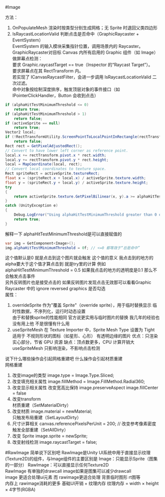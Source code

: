 #Image 

方法： 
1. OnPopulateMesh 渲染时按类型分别生成网格；无 Sprite 时退回父类四边形
2. IsRaycastLocationValid 判断点击是否命中（GraphicRaycaster + EventSystem）<br>
EventSystem 的输入模块采集指针位置，调用场景内的 Raycaster。<br>
GraphicRaycaster对目标 Canvas 内所有启用的 Graphic 组件（如 Image）做屏幕点检测：<br>
要求 Graphic.raycastTarget == true（Inspector 的“Raycast Target”）。<br>
要求屏幕点在其 RectTransform 内。<br>
若实现了 ICanvasRaycastFilter，会进一步调用 IsRaycastLocationValid 二次过滤。<br>
命中对象按绘制深度排序，触发顶层对象的事件接口（如 IPointerClickHandler，Button 会收到点击）<br>
~~~ csharp
if (alphaHitTestMinimumThreshold <= 0)
    return true;
if (alphaHitTestMinimumThreshold > 1)
    return false;
if (activeSprite == null)
    return true;
Vector2 local;
if (!RectTransformUtility.ScreenPointToLocalPointInRectangle(rectTransform, screenPoint, eventCamera, out local))
    return false;
Rect rect = GetPixelAdjustedRect();
// Convert to have lower left corner as reference point.
local.x += rectTransform.pivot.x * rect.width;
local.y += rectTransform.pivot.y * rect.height;
local = MapCoordinate(local, rect);
// Convert local coordinates to texture space.
Rect spriteRect = activeSprite.textureRect;
float x = (spriteRect.x + local.x) / activeSprite.texture.width;
float y = (spriteRect.y + local.y) / activeSprite.texture.height;
try
{
    return activeSprite.texture.GetPixelBilinear(x, y).a >= alphaHitTestMinimumThreshold;
}
catch (UnityException e)
{
    Debug.LogError("Using alphaHitTestMinimumThreshold greater than 0 on Image whose sprite texture cannot be read. " + e.Message + " Also make sure to disable sprite packing for this sprite.", this);
    return true;
}
~~~
解释一下 alphaHitTestMinimumThreshold是可以直接赋值的 
~~~ csharp
var img = GetComponent<Image>();
img.alphaHitTestMinimumThreshold = 0f; // <=0 都等效于“总是命中”
~~~
这个值默认是0 就是点击到这个图片就会触发 这个值的意义 我点击到的地方的alpha要大于这个值才算点击到 就是try里的计算 例如 alphaHitTestMinimumThreshold = 0.5 如果我点击的地方的透明度是0.1 那么不会触发点击事件<br>
另外反转图片也是接受点击的 如果反转图片发现点击无效那可以看看Graphic Raycaster 中的 ignore reversed graphics 是否勾选<br>
属性： 
1. overrideSprite 作为"覆盖 Sprite"（override sprite），用于临时替换显示 临时性数据，不序列化，运行时动态设置<br>
由于和替换sprite的性能相同 官方说更实用与临时图片的替换 我几年的经验也没有用上他 不是很懂有什么用
2. useSpriteMesh 在 Texture Importer 中，Sprite Mesh Type 设置为 Tight 适用于 不规则形状的图标（如星形、心形） 有透明边缘的图片 优点：只渲染实心部分，节省 GPU 资源 缺点：顶点数更多，CPU 计算开销大 useSpriteMesh 只影响渲染，不影响点击检测<br>

说下什么哪些操作会引起网格重建吧 什么操作会引起材质重建<br>
网格重建
1. 改变image的类型 image.type = Image.Type.Sliced;  
2. 改变填充相关属性 image.fillMethod = Image.FillMethod.Radial360; 
3. 改变显示相关属性 改变宽高比保持 image.preserveAspect  image.fillCenter = false
4. 改变transform<br>
材质重建（SetMaterialDirty）
1. 改变材质 image.material = newMaterial; <br>
只触发布局重建（SetLayoutDirty）
1. 尺寸计算相关 canvas.referencePixelsPerUnit = 200;  // 改变参考像素密度<br>
触发全部重建（SetAllDirty）
1. 改变 Sprite image.sprite = newSprite;    
2. 改变射线检测 image.raycastTarget = false;




#RawImage
简单说下区别吧 
RawImage是Unity UI系统中用于直接显示纹理(Texture2D)的组件，与Image组件的主要区别是 Image：只能显示Sprite（图集的一部分） RawImage：可以直接显示任何Texture2D<br>
RawImage 有单独的drawcall image如果是图集可以减少drawcall<br>
image 更适合处理ui元素 而 rawimage更适合处理 背景临时图形 rt图等<br>
内存上 rawimage消耗的更多 基础UI开销 + 纹理内存 纹理内存 = width × height × 4字节(RGBA)
